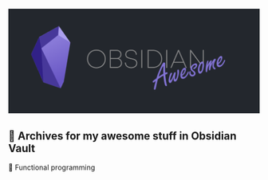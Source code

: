 ![](assets/images/main.png)
<br>

## 📜 Archives for my awesome stuff in Obsidian Vault

  🔎 Functional programming